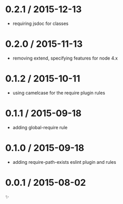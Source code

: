 
0.2.1 / 2015-12-13
==================

  * requiring jsdoc for classes

0.2.0 / 2015-11-13
==================

  * removing extend, specifying features for node 4.x

0.1.2 / 2015-10-11
==================

  * using camelcase for the require plugin rules

0.1.1 / 2015-09-18
==================

  * adding global-require rule

0.1.0 / 2015-09-18
==================

  * adding require-path-exists eslint plugin and rules

0.0.1 / 2015-08-02
==================

:sparkles:
